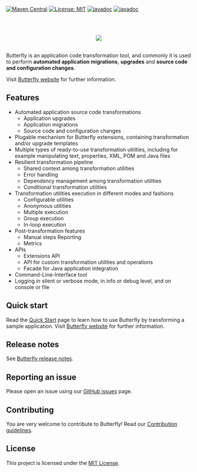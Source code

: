 [![Maven Central](https://maven-badges.herokuapp.com/maven-central/com.paypal.butterfly/butterfly-core/badge.svg?style=flat)](http://search.maven.org/#search|ga|1|g:com.paypal.butterfly)
[![License: MIT](https://img.shields.io/badge/License-MIT-yellow.svg)](https://opensource.org/licenses/MIT)
[![javadoc](https://javadoc.io/badge2/com.paypal.butterfly/butterfly-utilities/javadoc.svg?label=butterfly-utilities-javadoc)](https://javadoc.io/doc/com.paypal.butterfly/butterfly-utilities)
[![javadoc](https://javadoc.io/badge2/com.paypal.butterfly/butterfly-extensions-api/javadoc.svg?label=butterfly-extensions-api-javadoc)](https://javadoc.io/doc/com.paypal.butterfly/butterfly-extensions-api)

<br><br>
<div style="text-align:center"><img src ="docs/img/logo/butterfly.png" /></div>
<br>

Butterfly is an application code transformation tool, and commonly it is used to perform **automated application migrations**, **upgrades** and **source code and configuration changes**.

Visit <a href="https://paypal.github.io/butterfly/" target="_blank">Butterfly website</a> for further information.

## Features

* Automated application source code transformations
    * Application upgrades
    * Application migrations
    * Source code and configuration changes
* Plugable mechanism for Butterfly extensions, containing transformation and/or upgrade templates
* Multiple types of ready-to-use transformation utilities, including for example manipulating text, properties, XML, POM and Java files
* Resilient transformation pipeline
    * Shared context among transformation utilities
    * Error handling
    * Dependency management among transformation utilities
    * Conditional transformation utilities
* Transformation utilities execution in different modes and fashions
    * Configurable utilities
    * Anonymous utilities
    * Multiple execution
    * Group execution
    * In-loop execution
* Post-transformation features
    * Manual steps Reporting
    * Metrics
* APIs
    * Extensions API
    * API for custom transformation utilities and operations
    * Facade for Java application integration
* Command-Line-Interface tool
* Logging in silent or verbose mode, in info or debug level, and on console or file

## Quick start
Read the <a href="https://paypal.github.io/butterfly/QUICK_START" target="_blank">Quick Start</a> page to learn how to use Butterfly by transforming a sample application.
Visit <a href="https://paypal.github.io/butterfly/" target="_blank">Butterfly website</a> for further information.

## Release notes
See [Butterfly release notes](docs/RELEASE_NOTES.md).

## Reporting an issue
Please open an issue using our [GitHub issues](https://github.com/paypal/butterfly/issues) page.

## Contributing
You are very welcome to contribute to Butterfly! Read our [Contribution guidelines](docs/CONTRIBUTING.md).

## License
This project is licensed under the [MIT License](LICENSE.txt).
